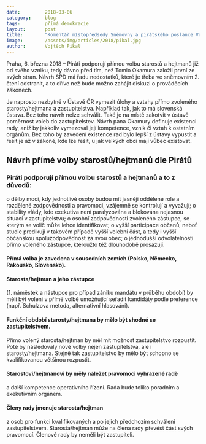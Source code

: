 ```yaml
---
date:         2018-03-06
category:     blog
tags:         přímá demokracie
layout:       post
title:        "Komentář místopředsedy Sněmovny a pirátského poslance Vojtěcha Pikala k návrhu přímé volby starostů a hejtmanů"
image:        /assets/img/articles/2018/pikal.jpg
author:       Vojtěch Pikal
---
```


Praha, 6. března 2018 – Piráti podporují přímou volbu starostů a hejtmanů již od svého vzniku, tedy dávno před tím, než Tomio Okamura založil první ze svých stran. Návrh SPD má řadu nedostatků, které je třeba ve sněmovním 2. čtení odstranit, a to dříve než bude možno zahájit diskuzi o prováděcích zákonech.

Je naprosto nezbytné v Ústavě ČR vymezit úlohy a vztahy přímo zvoleného starosty/hejtmana a zastupitelstva. Například tak, jak to má slovenská ústava. Bez toho návrh nelze schválit. Také je na místě zakotvit v ústavě poměrnost voleb do zastupitelstev. Návrh pana Okamury definuje existenci rady, aniž by jakkoliv vymezoval její kompetence, vznik či vztah k ostatním orgánům. Bez toho by zavedení existence rad bylo lepší z ústavy vypustit a řešit je až v zákoně, kde lze řešit, u jak velkých obcí mají vůbec existovat. 


## Návrh přímé volby starostů/hejtmanů dle Pirátů

### Piráti podporují přímou volbu starostů a hejtmanů a to z důvodů:
o dělby moci, kdy jednotlivé osoby budou mít jasněji oddělené role a rozdělené zodpovědnosti a
pravomoci, vzájemně se kontrolují a vyvažují;
o stability vlády, kde exekutiva není paralyzována a blokována nejasnou situací v
zastupitelstvu;
o osobní zodpovědnosti zvoleného zástupce, se kterým se volič může lehce identifikovat;
o vyšší participace občanů, neboť studie predikují v takovém případě vyšší volební část, a tedy i
vyšší občanskou spoluzodpovědnost za svou obec;
o jednodušší odvolatelnosti přímo voleného zástupce, kteroužto též dlouhodobě prosazují.

#### Přímá volba je zavedena v sousedních zemích (Polsko, Německo, Rakousko, Slovensko).

#### Starosta/hejtman a jeho zástupce
 (1. náměstek a nástupce pro případ zániku mandátu v průběhu období) by měli být voleni v přímé volbě umožňující seřadit kandidáty podle preference (např. Schulzova metoda, alternativní hlasování).

#### Funkční období starosty/hejtmana by mělo být shodné se zastupitelstvem. 
Přímo volený starosta/hejtman by měl mít možnost zastupitelstvo rozpustit. Poté by následovaly nové volby nejen zastupitelstva, ale i starosty/hejtmana. Stejně tak zastupitelstvo by mělo být schopno se
kvalifikovanou většinou rozpustit.

#### Starostovi/hejtmanovi by měly náležet pravomoci vyhrazené radě 
a další kompetence operativního řízení. Rada bude toliko poradním a exekutivním orgánem.

#### Členy rady jmenuje starosta/hejtman
 z osob pro funkci kvalifikovaných a po jejich předchozím schválení zastupitelstvem. Starosta/hejtman může na člena rady převést část svých pravomocí. Členové rady by neměli být zastupiteli.

